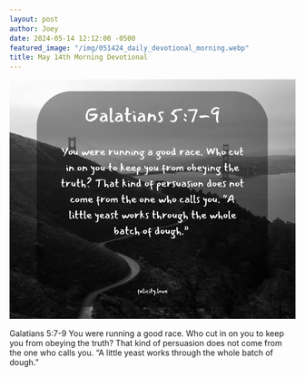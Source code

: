 ```yaml
---
layout: post
author: Joey
date: 2024-05-14 12:12:00 -0500
featured_image: "/img/051424_daily_devotional_morning.webp"
title: May 14th Morning Devotional
---
```


[![May 14th 2024 - Morning Devotional](/img/051424_daily_devotional_morning.webp)](/img/051424_daily_devotional_morning.webp)

Galatians 5:7-9
You were running a good race. Who cut in on you to keep you from obeying the truth? That kind of persuasion does not come from the one who calls you. “A little yeast works through the whole batch of dough.” 